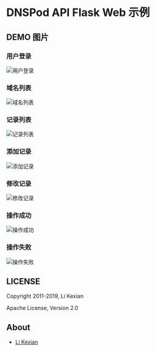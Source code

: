 # DNSPod API Flask Web 示例

## DEMO 图片

### 用户登录
![用户登录](1.png)

### 域名列表
![域名列表](2.png)

### 记录列表
![记录列表](3.png)

### 添加记录
![添加记录](4.png)

### 修改记录
![修改记录](5.png)

### 操作成功
![操作成功](6.png)

### 操作失败
![操作失败](7.png)

## LICENSE

Copyright 2011-2019, Li Kexian

Apache License, Version 2.0

## About

- [Li Kexian](https://www.likexian.com/)
